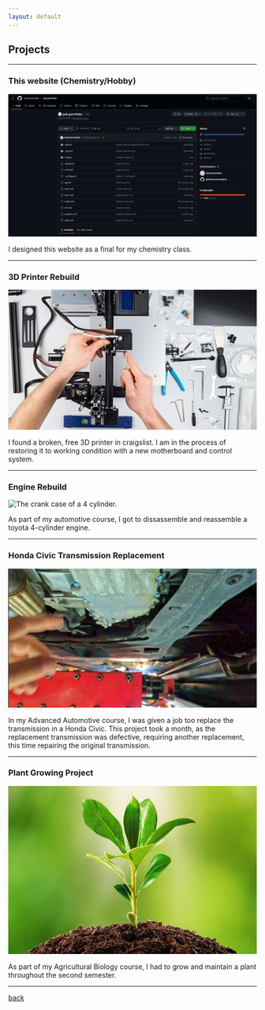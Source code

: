 ```yaml
---
layout: default
---
```


## Projects
* * *
### This website (Chemistry/Hobby)
<img src="./images/Screenshot from 2025-05-29 12-03-06.png" alt="A screenshot of the repo that the site depends on.">

I designed this website as a final for my chemistry class.

* * * 
### 3D Printer Rebuild
<img src="./images/repair.webp" alt="A 3D printer being repaired.">

I found a broken, free 3D printer in craigslist. I am in the process of restoring it to working condition with a new motherboard and control system.

* * * 
### Engine Rebuild
<img src="./images/engine.webp" alt="The crank case of a 4 cylinder.">

As part of my automotive course, I got to dissassemble and reassemble a toyota 4-cylinder engine. 

* * * 
### Honda Civic Transmission Replacement
<img src="./images/Honda.webp" alt="A honda civic getting a transmission replacement.">

In my Advanced Automotive course, I was given a job too replace the transmission in a Honda Civic. This project took a month, as the replacement transmission was defective, requiring another replacement, this time repairing the original transmission. 

* * * 
### Plant Growing Project 
<img src="./images/Plant.webp" alt="A growing plant.">

As part of my Agricultural Biology course, I had to grow and maintain a plant throughout the second semester.

* * * 


[back](./)
